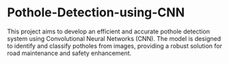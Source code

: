 # Pothole-Detection-using-CNN
 This project aims to develop an efficient and accurate pothole detection system using Convolutional Neural Networks (CNN). The model is designed to identify and classify potholes from images, providing a robust solution for road maintenance and safety enhancement.
